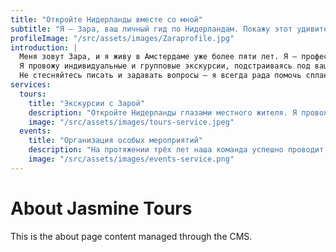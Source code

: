 ```yaml
---
title: "Откройте Нидерланды вместе со мной"
subtitle: "Я — Зара, ваш личный гид по Нидерландам. Покажу этот удивительный край с душой и любовью"
profileImage: "/src/assets/images/Zaraprofile.jpg"
introduction: |
  Меня зовут Зара, и я живу в Амстердаме уже более пяти лет. Я — профессиональный гид и организатор путешествий по Нидерландам для русскоязычных туристов.
  Я провожу индивидуальные и групповые экскурсии, подстраиваясь под ваши интересы и настроение. На прогулке я делюсь увлекательными фактами, легендами и советами, чтобы ваше путешествие стало по-настоящему незабываемым.
  Не стесняйтесь писать и задавать вопросы — я всегда рада помочь спланировать идеальную поездку!
services:
  tours:
    title: "Экскурсии с Зарой"
    description: "Откройте Нидерланды глазами местного жителя. Я провожу индивидуальные и групповые экскурсии, где сочетаются история, культура и живые впечатления. Вместе мы исследуем уютные города, живописные каналы и скрытые уголки, о которых не рассказывают путеводители. Каждый маршрут создаётся с душой — под ваши интересы и настроение."
    image: "/src/assets/images/tours-service.jpeg"
  events:
    title: "Организация особых мероприятий"
    description: "На протяжении трёх лет наша команда успешно проводит самые разные события по всей территории Нидерландов — от камерных встреч и деловых бранчей до концертов, фестивалей и корпоративных вечеринок. Мы берём на себя всё: концепцию, планирование, координацию и сопровождение. Каждое событие создаём с вниманием к деталям, чтобы оно стало незабываемым для вас и ваших гостей."
    image: "/src/assets/images/events-service.png"
---
```


# About Jasmine Tours

This is the about page content managed through the CMS.
